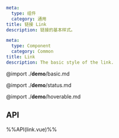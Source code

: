```yaml zh-CN
meta:
  type: 组件
  category: 通用
title: 链接 Link
description: 链接的基本样式。
```

```yaml en-US
meta:
  type: Component
  category: Common
title: Link
description: The basic style of the link.
```

@import ./**demo**/basic.md

@import ./**demo**/status.md

@import ./**demo**/hoverable.md


## API

%%API(link.vue)%%
